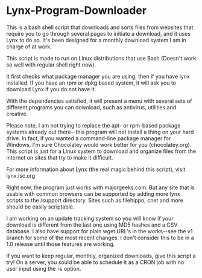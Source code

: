 # Lynx-Program-Downloader

This is a bash shell script that downloads and sorts files from websites that require you to go through several pages to initiate a download, and it uses Lynx to do so.  It's been designed for a monthly download system I am in charge of at work.

This script is made to run on Linux distributions that use Bash (Doesn't work so well with regular shell right now).

It first checks what package manager you are using, then if you have lynx installed.  If you have an rpm or dpkg based system, it will ask you to download Lynx if you do not have it.

With the dependencies satisfied, it will present a menu with several sets of different programs you can download, such as antivirus, utilities and creative.

Please note, I am not trying to replace the apt- or rpm-based package systems already out there--this program will not install a thing on your hard drive.  In fact, if you wanted a command-line package manager for Windows, I'm sure Chocolatey would work better for you (chocolatey.org).  This script is just for a Linux system to download and organize files from the internet on sites that try to make it difficult.

For more information about Lynx (the real magic behind this script), visit lynx.isc.org

Right now, the program just works with majorgeeks.com.  But any site that is usable with common browsers can be supported by adding more lynx scripts to the /support directory.  Sites such as filehippo, cnet and more should be easily scriptable.

I am working on an update tracking system so you will know if your download is different from the last one using MD5 hashes and a CSV database.  I also have support for plain wget URL's in the works--see the v1 branch for some of the most recent changes.  I don't consider this to be in a 1.0 release until those features are working.

If you want to keep regular, monthly, organized downloads, give this script a try!  On a server, you sould be able to schedule it as a CRON job with no user input using the -s option.
